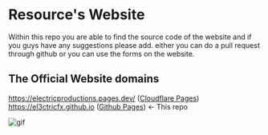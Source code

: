 # Resource's Website

Within this repo you are able to find the source code of the website and if you guys have any suggestions please add. either you can do a pull request through github or you can use the forms on the website.

## The Official Website domains

https://electricproductions.pages.dev/ (<a href="https://electricproductions.pages.dev/">Cloudflare Pages</a>) <br>
https://el3ctricfx.github.io (<a href="el3ctricfx.github.io/Resources/">Github Pages</a>) <- This repo


![gif](https://github.com/user-attachments/assets/5ec2f388-9951-4f1c-a407-b5e75edee26c)



